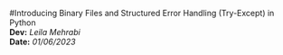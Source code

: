 #Introducing  Binary Files and  Structured Error Handling (Try-Except) in Python  
**Dev:** *Leila Mehrabi*  
**Date:** *01/06/2023*



